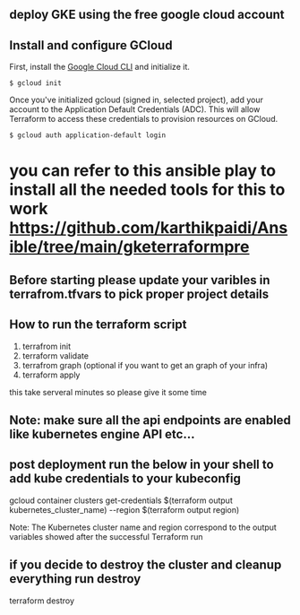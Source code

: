 ## deploy GKE using the free google cloud account

## Install and configure GCloud

First, install the [Google Cloud CLI](https://cloud.google.com/sdk/docs/quickstarts) 
and initialize it.

```shell
$ gcloud init
```

Once you've initialized gcloud (signed in, selected project), add your account 
to the Application Default Credentials (ADC). This will allow Terraform to access
these credentials to provision resources on GCloud.

```shell
$ gcloud auth application-default login
```

# you can refer to this ansible play to install all the needed tools for this to work https://github.com/karthikpaidi/Ansible/tree/main/gketerraformpre

## Before starting please update your varibles in terrafrom.tfvars to pick proper project details

## How to run the terraform script

1) terrafrom init
2) terraform validate
3) terrafrom graph (optional if you want to get an graph of your infra)
4) terraform apply

this take serveral minutes so please give it some time 

## Note: make sure all the api endpoints are enabled like kubernetes engine API etc...


## post deployment run the below in your shell to add kube credentials to your kubeconfig

gcloud container clusters get-credentials $(terraform output kubernetes_cluster_name) --region $(terraform output region)

Note: The Kubernetes cluster name and region correspond to the output variables showed after the successful Terraform run

## if you decide to destroy the cluster and cleanup everything run destroy

terraform destroy